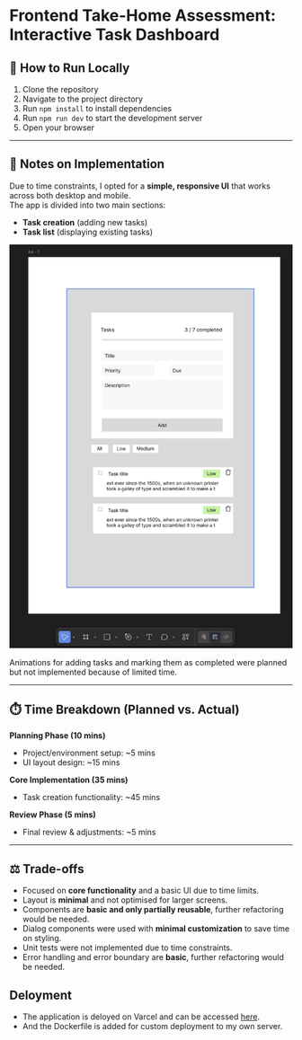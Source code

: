 # Frontend Take-Home Assessment: Interactive Task Dashboard

## 🚀 How to Run Locally

1. Clone the repository  
2. Navigate to the project directory  
3. Run `npm install` to install dependencies  
4. Run `npm run dev` to start the development server  
5. Open your browser  

---

## 📝 Notes on Implementation

Due to time constraints, I opted for a **simple, responsive UI** that works across both desktop and mobile.  
The app is divided into two main sections:  
- **Task creation** (adding new tasks)  
- **Task list** (displaying existing tasks)  

![screenshot](screenshot.png)

Animations for adding tasks and marking them as completed were planned but not implemented because of limited time.

---

## ⏱️ Time Breakdown (Planned vs. Actual)

**Planning Phase (10 mins)**  
- Project/environment setup: ~5 mins  
- UI layout design: ~15 mins  

**Core Implementation (35 mins)**  
- Task creation functionality: ~45 mins  

**Review Phase (5 mins)**  
- Final review & adjustments: ~5 mins  

---

## ⚖️ Trade-offs

- Focused on **core functionality** and a basic UI due to time limits.  
- Layout is **minimal** and not optimised for larger screens.  
- Components are **basic and only partially reusable**, further refactoring would be needed.  
- Dialog components were used with **minimal customization** to save time on styling.
- Unit tests were not implemented due to time constraints.
- Error handling and error boundary are **basic**, further refactoring would be needed. 

## Deloyment
- The application is deloyed on Varcel and can be accessed [here](https://frontend-assessment-starter-phi.vercel.app/).
- And the Dockerfile is added for custom deployment to my own server.